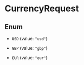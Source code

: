 

# CurrencyRequest

## Enum


* `USD` (value: `"usd"`)

* `GBP` (value: `"gbp"`)

* `EUR` (value: `"eur"`)



